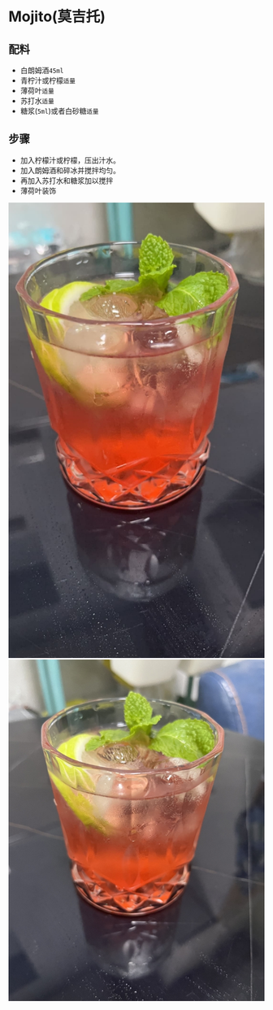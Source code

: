 # Mojito(莫吉托)

## 配料
* 白朗姆酒`45ml`
* 青柠汁或柠檬`适量`
* 薄荷叶`适量`
* 苏打水`适量`
* 糖浆(`5ml`)或者白砂糖`适量`

## 步骤
* 加入柠檬汁或柠檬，压出汁水。
* 加入朗姆酒和碎冰并搅拌均匀。
* 再加入苏打水和糖浆加以搅拌
* 薄荷叶装饰


![例图](./_images/IMG_0406.JPG)
![例图](./_images/IMG_0407.JPG)
